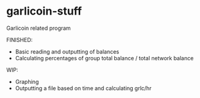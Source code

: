 # garlicoin-stuff
Garlicoin related program

FINISHED:
* Basic reading and outputting of balances
* Calculating percentages of group total balance / total network balance

WIP:
* Graphing
* Outputting a file based on time and calculating grlc/hr
